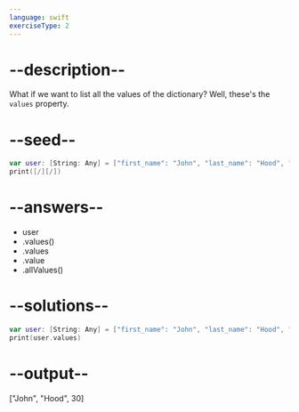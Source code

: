 ```yaml
---
language: swift
exerciseType: 2
---
```


# --description--

What if we want to list all the values of the dictionary?
Well, these's the `values` property.

# --seed--

```swift
var user: [String: Any] = ["first_name": "John", "last_name": "Hood", "age": 30]
print([/][/])
```

# --answers--

- user
- .values()
- .values
- .value
- .allValues()

# --solutions--

```swift
var user: [String: Any] = ["first_name": "John", "last_name": "Hood", "age": 30]
print(user.values)
```

# --output--

["John", "Hood", 30]
